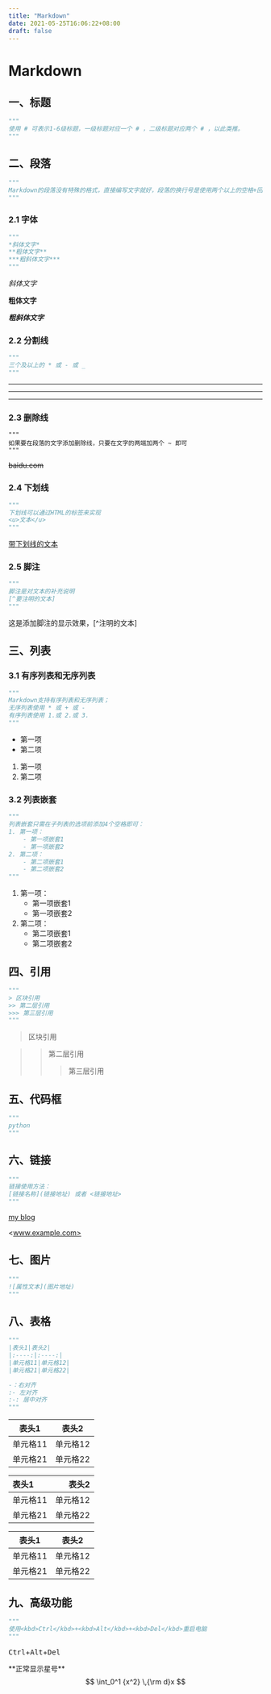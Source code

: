 ```yaml
---
title: "Markdown"
date: 2021-05-25T16:06:22+08:00
draft: false
---
```


# Markdown

## 一、标题

```python
"""
使用 # 可表示1-6级标题，一级标题对应一个 # ，二级标题对应两个 # ，以此类推。
"""
```



## 二、段落

```python
"""
Markdown的段落没有特殊的格式，直接编写文字就好，段落的换行号是使用两个以上的空格+回车
"""
```



### 2.1 字体

```python
"""
*斜体文字*
**粗体文字**
***粗斜体文字***
"""
```

*斜体文字*

**粗体文字**

***粗斜体文字***



### 2.2 分割线

```python
"""
三个及以上的 * 或 - 或 _
"""
```

***

---

___



### 2.3 删除线

```添加
"""
如果要在段落的文字添加删除线，只要在文字的两端加两个 ~ 即可
"""
```

~~baidu.com~~



### 2.4 下划线

```python
"""
下划线可以通过HTML的标签来实现
<u>文本</u>
"""
```

<u>带下划线的文本</u>



### 2.5 脚注

```python
"""
脚注是对文本的补充说明
[^要注明的文本]
"""
```

这是添加脚注的显示效果，[^注明的文本]



## 三、列表

### 3.1 有序列表和无序列表

```python
"""
Markdown支持有序列表和无序列表；
无序列表使用 * 或 + 或 -
有序列表使用 1.或 2.或 3.
"""
```

* 第一项
* 第二项

1. 第一项
2. 第二项



### 3.2 列表嵌套

```python
"""
列表嵌套只需在子列表的选项前添加4个空格即可：
1. 第一项：
    - 第一项嵌套1
    - 第一项嵌套2
2. 第二项：
    - 第二项嵌套1
    - 第二项嵌套2
"""
```

1. 第一项：
    - 第一项嵌套1
    - 第一项嵌套2
2. 第二项：
    - 第二项嵌套1
    - 第二项嵌套2



## 四、引用

```python
"""
> 区块引用
>> 第二层引用
>>> 第三层引用
"""
```

> 区块引用

>> 第二层引用
>>
>> > 第三层引用



## 五、代码框

```python
"""
python
"""
```



## 六、链接

```python
"""
链接使用方法：
[链接名称](链接地址) 或者 <链接地址>
"""
```

[my blog](www.example.com)

<www.example.com>



## 七、图片

```python
"""
![属性文本](图片地址)
"""
```



## 八、表格

```python
"""
|表头1|表头2|
|:----:|:----:|
|单元格11|单元格12|
|单元格21|单元格22|

-：右对齐
:- 左对齐
:-: 居中对齐
"""
```

| 表头1    | 表头2    |
| -------- | -------- |
| 单元格11 | 单元格12 |
| 单元格21 | 单元格22 |

| 表头1    |    表头2 |
| :------- | -------: |
| 单元格11 | 单元格12 |
| 单元格21 | 单元格22 |

|  表头1   |  表头2   |
| :------: | :------: |
| 单元格11 | 单元格12 |
| 单元格21 | 单元格22 |



## 九、高级功能

```python
"""
使用<kbd>Ctrl</kbd>+<kbd>Alt</kbd>+<kbd>Del</kbd>重启电脑
"""
```

<kbd>Ctrl</kbd>+<kbd>Alt</kbd>+<kbd>Del</kbd>

\*\*正常显示星号\*\*
$$
\int_0^1 {x^2} \,{\rm d}x
$$
